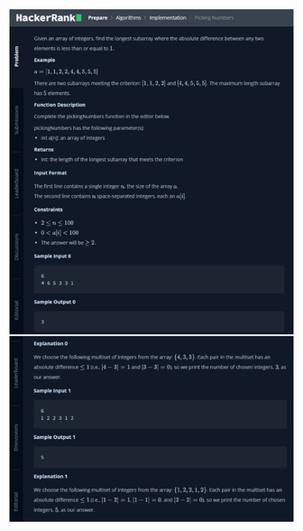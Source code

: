 <div align="center"> 
<img src="../../docs/imgs/picking.numbers.png"/> 
<img src="../../docs/imgs/picking.numbers.2.png"/> 



</div>